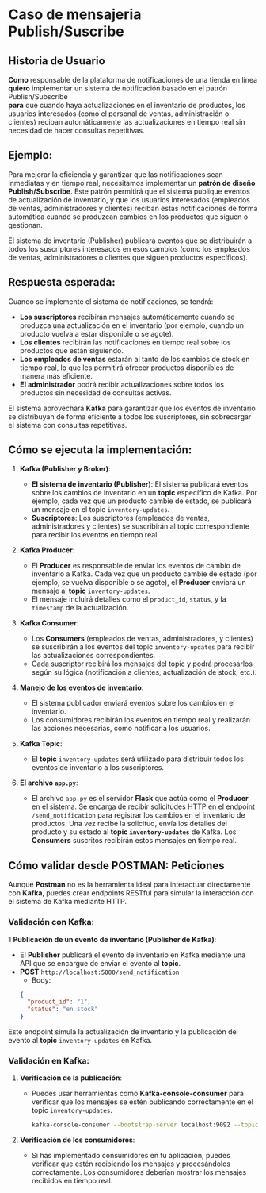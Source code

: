 # Caso de mensajeria Publish/Suscribe

## Historia de Usuario

**Como** responsable de la plataforma de notificaciones de una tienda en línea  
**quiero** implementar un sistema de notificación basado en el patrón Publish/Subscribe  
**para** que cuando haya actualizaciones en el inventario de productos, los usuarios interesados (como el personal de ventas, administración o clientes) reciban automáticamente las actualizaciones en tiempo real sin necesidad de hacer consultas repetitivas.


## Ejemplo:
Para mejorar la eficiencia y garantizar que las notificaciones sean inmediatas y en tiempo real, necesitamos implementar un **patrón de diseño Publish/Subscribe**. Este patrón permitirá que el sistema publique eventos de actualización de inventario, y que los usuarios interesados (empleados de ventas, administradores y clientes) reciban estas notificaciones de forma automática cuando se produzcan cambios en los productos que siguen o gestionan.

El sistema de inventario (Publisher) publicará eventos que se distribuirán a todos los suscriptores interesados en esos cambios (como los empleados de ventas, administradores o clientes que siguen productos específicos).

## Respuesta esperada:

Cuando se implemente el sistema de notificaciones, se tendrá:

- **Los suscriptores** recibirán mensajes automáticamente cuando se produzca una actualización en el inventario (por ejemplo, cuando un producto vuelva a estar disponible o se agote).
- **Los clientes** recibirán las notificaciones en tiempo real sobre los productos que están siguiendo.
- **Los empleados de ventas** estarán al tanto de los cambios de stock en tiempo real, lo que les permitirá ofrecer productos disponibles de manera más eficiente.
- **El administrador** podrá recibir actualizaciones sobre todos los productos sin necesidad de consultas activas.

El sistema aprovechará **Kafka** para garantizar que los eventos de inventario se distribuyan de forma eficiente a todos los suscriptores, sin sobrecargar el sistema con consultas repetitivas.

## Cómo se ejecuta la implementación:

1. **Kafka (Publisher y Broker)**:
   - **El sistema de inventario (Publisher)**: El sistema publicará eventos sobre los cambios de inventario en un **topic** específico de Kafka. Por ejemplo, cada vez que un producto cambie de estado, se publicará un mensaje en el topic `inventory-updates`.
   - **Suscriptores**: Los suscriptores (empleados de ventas, administradores y clientes) se suscribirán al topic correspondiente para recibir los eventos en tiempo real.

2. **Kafka Producer**:
   - El **Producer** es responsable de enviar los eventos de cambio de inventario a Kafka. Cada vez que un producto cambie de estado (por ejemplo, se vuelva disponible o se agote), el **Producer** enviará un mensaje al **topic** `inventory-updates`.
   - El mensaje incluirá detalles como el `product_id`, `status`, y la `timestamp` de la actualización.

3. **Kafka Consumer**:
   - Los **Consumers** (empleados de ventas, administradores, y clientes) se suscribirán a los eventos del topic `inventory-updates` para recibir las actualizaciones correspondientes.
   - Cada suscriptor recibirá los mensajes del topic y podrá procesarlos según su lógica (notificación a clientes, actualización de stock, etc.).

4. **Manejo de los eventos de inventario**:
   - El sistema publicador enviará eventos sobre los cambios en el inventario.
   - Los consumidores recibirán los eventos en tiempo real y realizarán las acciones necesarias, como notificar a los usuarios.

5. **Kafka Topic**:
   - El **topic** `inventory-updates` será utilizado para distribuir todos los eventos de inventario a los suscriptores.

6. **El archivo `app.py`**:
   - El archivo `app.py` es el servidor **Flask** que actúa como el **Producer** en el sistema. Se encarga de recibir solicitudes HTTP en el endpoint `/send_notification` para registrar los cambios en el inventario de productos. Una vez recibe la solicitud, envía los detalles del producto y su estado al **topic `inventory-updates`** de Kafka. Los **Consumers** suscritos recibirán estos mensajes en tiempo real.

## Cómo validar desde POSTMAN: Peticiones

Aunque **Postman** no es la herramienta ideal para interactuar directamente con **Kafka**, puedes crear endpoints RESTful para simular la interacción con el sistema de Kafka mediante HTTP.

### Validación con Kafka:

1 **Publicación de un evento de inventario (Publisher de Kafka)**:
   - El **Publisher** publicará el evento de inventario en Kafka mediante una API que se encargue de enviar el evento al **topic**.
   - **POST** `http://localhost:5000/send_notification`
     - Body:
     ```json
     {
       "product_id": "1",
       "status": "en stock"
     }
     ```
   Este endpoint simula la actualización de inventario y la publicación del evento al **topic** `inventory-updates` en Kafka.

### Validación en Kafka:

1. **Verificación de la publicación**:
   - Puedes usar herramientas como **Kafka-console-consumer** para verificar que los mensajes se estén publicando correctamente en el topic `inventory-updates`.
     ```bash
     kafka-console-consumer --bootstrap-server localhost:9092 --topic inventory-updates --from-beginning
     ```

2. **Verificación de los consumidores**:
   - Si has implementado consumidores en tu aplicación, puedes verificar que estén recibiendo los mensajes y procesándolos correctamente. Los consumidores deberían mostrar los mensajes recibidos en tiempo real.
